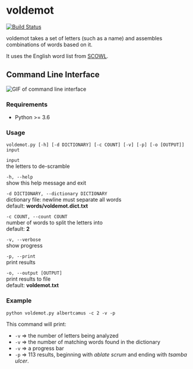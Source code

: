 # voldemot

[![Build Status](https://travis-ci.org/dasanchez/voldemot.svg?branch=master)](https://travis-ci.org/dasanchez/voldemot)

voldemot takes a set of letters (such as a name) and assembles combinations of words based on it.

It uses the English word list from [SCOWL](http://wordlist.aspell.net/).  

## Command Line Interface

![GIF of command line interface](https://bit.ly/2yTsMd1)

### Requirements

- Python >= 3.6

### Usage

`voldemot.py [-h] [-d DICTIONARY] [-c COUNT] [-v] [-p] [-o [OUTPUT]] input`

`input`  
the letters to de-scramble

`-h, --help`  
show this help message and exit

`-d DICTIONARY, --dictionary DICTIONARY`  
dictionary file: newline must separate all words  
default: **words/voldemot.dict.txt**

`-c COUNT, --count COUNT`  
number of words to split the letters into  
default: **2**

`-v, --verbose`  
show progress

`-p, --print`  
print results

`-o, --output [OUTPUT]`  
print results to file  
default: **voldemot.txt**

### Example

`python voldemot.py albertcamus -c 2 -v -p`

This command will print:

- `-v` => the number of letters being analyzed
- `-v` => the number of matching words found in the dictionary
- `-v` => a progress bar
- `-p` => 113 results, beginning with _ablate scrum_ and ending with _tsamba ulcer_.  
